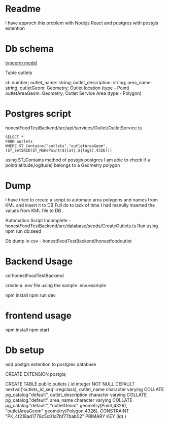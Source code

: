 # Readme

I have approch this problem with Nodejs React and postgres with postgis extention

# Db schema


[typeorm model](honestFoodTestBackend/src/api/models/Outlet/Outlet.ts)

Table outlets

id: number;
outlet_name: string;
outlet_description: string;
area_name: string;
outletGeom: Geometry; Outlet location (type - Point)
outletAreaGeom: Geometry; Outlet Service Area (type - Polygon)

# Postgres script

honestFoodTestBackend/src/api/services/Outlet/OutletService.ts

```
SELECT *
FROM outlets
WHERE ST_Contains("outlets"."outletAreaGeom",(ST_SetSRID(ST_MakePoint(${lat},${lng}),4326)))

```

using ST_Contains method of postgis postgres I am able to check if a point(latitude,logitude) belongs to a Geometry polygon

# Dump

I have tried to create a script to automate area polygons and names from KML and insert it to DB.Full do to lack of time I had manully inserted the values from KML file to DB .

Automation Script Incomplete - honestFoodTestBackend/src/database/seeds/CreateOutlets.ts
Run using npm run db:seed

Db dump in csv - honestFoodTestBackend/honestfoodoutlet

# Backend Usage

cd honestFoodTestBackend

create a .env file using the sample .env.example

npm install
npm run dev

# frontend usage

npm install
npm start

# Db setup

add postgis extention to postgres database

CREATE EXTENSION postgis;

CREATE TABLE public.outlets
(
id integer NOT NULL DEFAULT nextval('outlets_id_seq'::regclass),
outlet_name character varying COLLATE pg_catalog."default",
outlet_description character varying COLLATE pg_catalog."default",
area_name character varying COLLATE pg_catalog."default",
"outletGeom" geometry(Point,4326),
"outletAreaGeom" geometry(Polygon,4326),
CONSTRAINT "PK_4f218ad1778c5c01d7bf77bab02" PRIMARY KEY (id)
)
